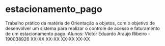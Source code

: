 # estacionamento_pago
Trabalho prático da matéria de Orientação a objetos, com o objetivo de desenvolver um sistema para realizar o controle de acesso e faturamento de um estacionamento pago.
Alunos:
Victor Eduardo Araújo Ribeiro - 190038926
XX-XX
XX-XX
XX-XX
XX-XX
